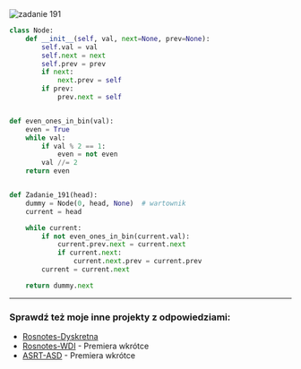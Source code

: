 <picture>
  <source srcset="../../srt/zbior_zadan/191.png" media="(prefers-color-scheme: light)">
  <source srcset="../../srt/zbior_zadan/black_191.png" media="(prefers-color-scheme: dark)">
  <img src="../../srt/zbior_zadan/black_191.png" alt="zadanie 191">
</picture>

```python
class Node:
    def __init__(self, val, next=None, prev=None):
        self.val = val
        self.next = next
        self.prev = prev
        if next:
            next.prev = self
        if prev:
            prev.next = self


def even_ones_in_bin(val):
    even = True
    while val:
        if val % 2 == 1:
            even = not even
        val //= 2
    return even


def Zadanie_191(head):
    dummy = Node(0, head, None)  # wartownik
    current = head

    while current:
        if not even_ones_in_bin(current.val):
            current.prev.next = current.next
            if current.next:
                current.next.prev = current.prev
        current = current.next

    return dummy.next
```


---
### Sprawdź też moje inne projekty z odpowiedziami:
- [Rosnotes-Dyskretna](https://github.com/kamilGie/Rosnotes-Dyskretna)
- [Rosnotes-WDI](https://github.com/kamilGie/Rosnotes-WDI) - Premiera wkrótce
- [ASRT-ASD](https://github.com/kamilGie/Rosnotes-Dyskretna) - Premiera wkrótce
